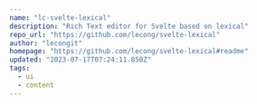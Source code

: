 ```yaml
---
name: "lc-svelte-lexical"
description: "Rich Text editor for Svelte based on lexical"
repo_url: "https://github.com/lecong/svelte-lexical"
author: "lecongit"
homepage: "https://github.com/lecong/svelte-lexical#readme"
updated: "2023-07-17T07:24:11.850Z"
tags: 
  - ui
  - content
---
```

